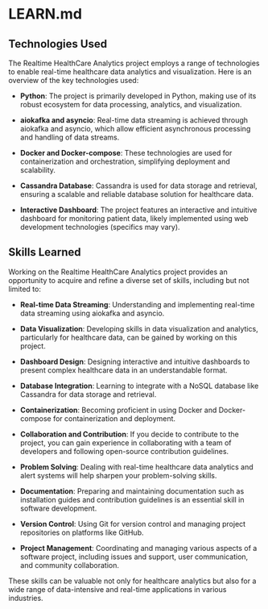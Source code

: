 # LEARN.md

## Technologies Used

The Realtime HealthCare Analytics project employs a range of technologies to enable real-time healthcare data analytics and visualization. Here is an overview of the key technologies used:

- **Python**: The project is primarily developed in Python, making use of its robust ecosystem for data processing, analytics, and visualization.

- **aiokafka and asyncio**: Real-time data streaming is achieved through aiokafka and asyncio, which allow efficient asynchronous processing and handling of data streams.

- **Docker and Docker-compose**: These technologies are used for containerization and orchestration, simplifying deployment and scalability.

- **Cassandra Database**: Cassandra is used for data storage and retrieval, ensuring a scalable and reliable database solution for healthcare data.

- **Interactive Dashboard**: The project features an interactive and intuitive dashboard for monitoring patient data, likely implemented using web development technologies (specifics may vary).

## Skills Learned

Working on the Realtime HealthCare Analytics project provides an opportunity to acquire and refine a diverse set of skills, including but not limited to:

- **Real-time Data Streaming**: Understanding and implementing real-time data streaming using aiokafka and asyncio.

- **Data Visualization**: Developing skills in data visualization and analytics, particularly for healthcare data, can be gained by working on this project.

- **Dashboard Design**: Designing interactive and intuitive dashboards to present complex healthcare data in an understandable format.

- **Database Integration**: Learning to integrate with a NoSQL database like Cassandra for data storage and retrieval.

- **Containerization**: Becoming proficient in using Docker and Docker-compose for containerization and deployment.

- **Collaboration and Contribution**: If you decide to contribute to the project, you can gain experience in collaborating with a team of developers and following open-source contribution guidelines.

- **Problem Solving**: Dealing with real-time healthcare data analytics and alert systems will help sharpen your problem-solving skills.

- **Documentation**: Preparing and maintaining documentation such as installation guides and contribution guidelines is an essential skill in software development.

- **Version Control**: Using Git for version control and managing project repositories on platforms like GitHub.

- **Project Management**: Coordinating and managing various aspects of a software project, including issues and support, user communication, and community collaboration.

These skills can be valuable not only for healthcare analytics but also for a wide range of data-intensive and real-time applications in various industries.
